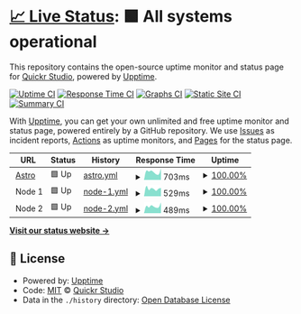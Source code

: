 # [📈 Live Status](https://status.quickr.studio): <!--live status--> **🟩 All systems operational**

This repository contains the open-source uptime monitor and status page for [Quickr Studio](https://quickr.studio), powered by [Upptime](https://github.com/upptime/upptime).

[![Uptime CI](https://github.com/quickrstudio/upptime/workflows/Uptime%20CI/badge.svg)](https://github.com/quickrstudio/upptime/actions?query=workflow%3A%22Uptime+CI%22)
[![Response Time CI](https://github.com/quickrstudio/upptime/workflows/Response%20Time%20CI/badge.svg)](https://github.com/quickrstudio/upptime/actions?query=workflow%3A%22Response+Time+CI%22)
[![Graphs CI](https://github.com/quickrstudio/upptime/workflows/Graphs%20CI/badge.svg)](https://github.com/quickrstudio/upptime/actions?query=workflow%3A%22Graphs+CI%22)
[![Static Site CI](https://github.com/quickrstudio/upptime/workflows/Static%20Site%20CI/badge.svg)](https://github.com/quickrstudio/upptime/actions?query=workflow%3A%22Static+Site+CI%22)
[![Summary CI](https://github.com/quickrstudio/upptime/workflows/Summary%20CI/badge.svg)](https://github.com/quickrstudio/upptime/actions?query=workflow%3A%22Summary+CI%22)

With [Upptime](https://upptime.js.org), you can get your own unlimited and free uptime monitor and status page, powered entirely by a GitHub repository. We use [Issues](https://github.com/quickrstudio/upptime/issues) as incident reports, [Actions](https://github.com/quickrstudio/upptime/actions) as uptime monitors, and [Pages](https://status.quickr.studio) for the status page.

<!--start: status pages-->
<!-- This summary is generated by Upptime (https://github.com/upptime/upptime) -->
<!-- Do not edit this manually, your changes will be overwritten -->
<!-- prettier-ignore -->
| URL | Status | History | Response Time | Uptime |
| --- | ------ | ------- | ------------- | ------ |
| <img alt="" src="https://favicons.githubusercontent.com/astro.quickr.studio" height="13"> [Astro](https://astro.quickr.studio) | 🟩 Up | [astro.yml](https://github.com/quickrstudio/upptime/commits/HEAD/history/astro.yml) | <details><summary><img alt="Response time graph" src="./graphs/astro/response-time-week.png" height="20"> 703ms</summary><br><a href="https://status.quickr.studio/history/astro"><img alt="Response time 560" src="https://img.shields.io/endpoint?url=https%3A%2F%2Fraw.githubusercontent.com%2Fquickrstudio%2Fupptime%2FHEAD%2Fapi%2Fastro%2Fresponse-time.json"></a><br><a href="https://status.quickr.studio/history/astro"><img alt="24-hour response time 969" src="https://img.shields.io/endpoint?url=https%3A%2F%2Fraw.githubusercontent.com%2Fquickrstudio%2Fupptime%2FHEAD%2Fapi%2Fastro%2Fresponse-time-day.json"></a><br><a href="https://status.quickr.studio/history/astro"><img alt="7-day response time 703" src="https://img.shields.io/endpoint?url=https%3A%2F%2Fraw.githubusercontent.com%2Fquickrstudio%2Fupptime%2FHEAD%2Fapi%2Fastro%2Fresponse-time-week.json"></a><br><a href="https://status.quickr.studio/history/astro"><img alt="30-day response time 560" src="https://img.shields.io/endpoint?url=https%3A%2F%2Fraw.githubusercontent.com%2Fquickrstudio%2Fupptime%2FHEAD%2Fapi%2Fastro%2Fresponse-time-month.json"></a><br><a href="https://status.quickr.studio/history/astro"><img alt="1-year response time 560" src="https://img.shields.io/endpoint?url=https%3A%2F%2Fraw.githubusercontent.com%2Fquickrstudio%2Fupptime%2FHEAD%2Fapi%2Fastro%2Fresponse-time-year.json"></a></details> | <details><summary><a href="https://status.quickr.studio/history/astro">100.00%</a></summary><a href="https://status.quickr.studio/history/astro"><img alt="All-time uptime 100.00%" src="https://img.shields.io/endpoint?url=https%3A%2F%2Fraw.githubusercontent.com%2Fquickrstudio%2Fupptime%2FHEAD%2Fapi%2Fastro%2Fuptime.json"></a><br><a href="https://status.quickr.studio/history/astro"><img alt="24-hour uptime 100.00%" src="https://img.shields.io/endpoint?url=https%3A%2F%2Fraw.githubusercontent.com%2Fquickrstudio%2Fupptime%2FHEAD%2Fapi%2Fastro%2Fuptime-day.json"></a><br><a href="https://status.quickr.studio/history/astro"><img alt="7-day uptime 100.00%" src="https://img.shields.io/endpoint?url=https%3A%2F%2Fraw.githubusercontent.com%2Fquickrstudio%2Fupptime%2FHEAD%2Fapi%2Fastro%2Fuptime-week.json"></a><br><a href="https://status.quickr.studio/history/astro"><img alt="30-day uptime 100.00%" src="https://img.shields.io/endpoint?url=https%3A%2F%2Fraw.githubusercontent.com%2Fquickrstudio%2Fupptime%2FHEAD%2Fapi%2Fastro%2Fuptime-month.json"></a><br><a href="https://status.quickr.studio/history/astro"><img alt="1-year uptime 100.00%" src="https://img.shields.io/endpoint?url=https%3A%2F%2Fraw.githubusercontent.com%2Fquickrstudio%2Fupptime%2FHEAD%2Fapi%2Fastro%2Fuptime-year.json"></a></details>
| <img alt="" src="https://favicons.githubusercontent.com/null" height="13"> Node 1 | 🟩 Up | [node-1.yml](https://github.com/quickrstudio/upptime/commits/HEAD/history/node-1.yml) | <details><summary><img alt="Response time graph" src="./graphs/node-1/response-time-week.png" height="20"> 529ms</summary><br><a href="https://status.quickr.studio/history/node-1"><img alt="Response time 531" src="https://img.shields.io/endpoint?url=https%3A%2F%2Fraw.githubusercontent.com%2Fquickrstudio%2Fupptime%2FHEAD%2Fapi%2Fnode-1%2Fresponse-time.json"></a><br><a href="https://status.quickr.studio/history/node-1"><img alt="24-hour response time 582" src="https://img.shields.io/endpoint?url=https%3A%2F%2Fraw.githubusercontent.com%2Fquickrstudio%2Fupptime%2FHEAD%2Fapi%2Fnode-1%2Fresponse-time-day.json"></a><br><a href="https://status.quickr.studio/history/node-1"><img alt="7-day response time 529" src="https://img.shields.io/endpoint?url=https%3A%2F%2Fraw.githubusercontent.com%2Fquickrstudio%2Fupptime%2FHEAD%2Fapi%2Fnode-1%2Fresponse-time-week.json"></a><br><a href="https://status.quickr.studio/history/node-1"><img alt="30-day response time 531" src="https://img.shields.io/endpoint?url=https%3A%2F%2Fraw.githubusercontent.com%2Fquickrstudio%2Fupptime%2FHEAD%2Fapi%2Fnode-1%2Fresponse-time-month.json"></a><br><a href="https://status.quickr.studio/history/node-1"><img alt="1-year response time 531" src="https://img.shields.io/endpoint?url=https%3A%2F%2Fraw.githubusercontent.com%2Fquickrstudio%2Fupptime%2FHEAD%2Fapi%2Fnode-1%2Fresponse-time-year.json"></a></details> | <details><summary><a href="https://status.quickr.studio/history/node-1">100.00%</a></summary><a href="https://status.quickr.studio/history/node-1"><img alt="All-time uptime 99.96%" src="https://img.shields.io/endpoint?url=https%3A%2F%2Fraw.githubusercontent.com%2Fquickrstudio%2Fupptime%2FHEAD%2Fapi%2Fnode-1%2Fuptime.json"></a><br><a href="https://status.quickr.studio/history/node-1"><img alt="24-hour uptime 100.00%" src="https://img.shields.io/endpoint?url=https%3A%2F%2Fraw.githubusercontent.com%2Fquickrstudio%2Fupptime%2FHEAD%2Fapi%2Fnode-1%2Fuptime-day.json"></a><br><a href="https://status.quickr.studio/history/node-1"><img alt="7-day uptime 100.00%" src="https://img.shields.io/endpoint?url=https%3A%2F%2Fraw.githubusercontent.com%2Fquickrstudio%2Fupptime%2FHEAD%2Fapi%2Fnode-1%2Fuptime-week.json"></a><br><a href="https://status.quickr.studio/history/node-1"><img alt="30-day uptime 99.96%" src="https://img.shields.io/endpoint?url=https%3A%2F%2Fraw.githubusercontent.com%2Fquickrstudio%2Fupptime%2FHEAD%2Fapi%2Fnode-1%2Fuptime-month.json"></a><br><a href="https://status.quickr.studio/history/node-1"><img alt="1-year uptime 99.96%" src="https://img.shields.io/endpoint?url=https%3A%2F%2Fraw.githubusercontent.com%2Fquickrstudio%2Fupptime%2FHEAD%2Fapi%2Fnode-1%2Fuptime-year.json"></a></details>
| <img alt="" src="https://favicons.githubusercontent.com/null" height="13"> Node 2 | 🟩 Up | [node-2.yml](https://github.com/quickrstudio/upptime/commits/HEAD/history/node-2.yml) | <details><summary><img alt="Response time graph" src="./graphs/node-2/response-time-week.png" height="20"> 489ms</summary><br><a href="https://status.quickr.studio/history/node-2"><img alt="Response time 544" src="https://img.shields.io/endpoint?url=https%3A%2F%2Fraw.githubusercontent.com%2Fquickrstudio%2Fupptime%2FHEAD%2Fapi%2Fnode-2%2Fresponse-time.json"></a><br><a href="https://status.quickr.studio/history/node-2"><img alt="24-hour response time 742" src="https://img.shields.io/endpoint?url=https%3A%2F%2Fraw.githubusercontent.com%2Fquickrstudio%2Fupptime%2FHEAD%2Fapi%2Fnode-2%2Fresponse-time-day.json"></a><br><a href="https://status.quickr.studio/history/node-2"><img alt="7-day response time 489" src="https://img.shields.io/endpoint?url=https%3A%2F%2Fraw.githubusercontent.com%2Fquickrstudio%2Fupptime%2FHEAD%2Fapi%2Fnode-2%2Fresponse-time-week.json"></a><br><a href="https://status.quickr.studio/history/node-2"><img alt="30-day response time 544" src="https://img.shields.io/endpoint?url=https%3A%2F%2Fraw.githubusercontent.com%2Fquickrstudio%2Fupptime%2FHEAD%2Fapi%2Fnode-2%2Fresponse-time-month.json"></a><br><a href="https://status.quickr.studio/history/node-2"><img alt="1-year response time 544" src="https://img.shields.io/endpoint?url=https%3A%2F%2Fraw.githubusercontent.com%2Fquickrstudio%2Fupptime%2FHEAD%2Fapi%2Fnode-2%2Fresponse-time-year.json"></a></details> | <details><summary><a href="https://status.quickr.studio/history/node-2">100.00%</a></summary><a href="https://status.quickr.studio/history/node-2"><img alt="All-time uptime 100.00%" src="https://img.shields.io/endpoint?url=https%3A%2F%2Fraw.githubusercontent.com%2Fquickrstudio%2Fupptime%2FHEAD%2Fapi%2Fnode-2%2Fuptime.json"></a><br><a href="https://status.quickr.studio/history/node-2"><img alt="24-hour uptime 100.00%" src="https://img.shields.io/endpoint?url=https%3A%2F%2Fraw.githubusercontent.com%2Fquickrstudio%2Fupptime%2FHEAD%2Fapi%2Fnode-2%2Fuptime-day.json"></a><br><a href="https://status.quickr.studio/history/node-2"><img alt="7-day uptime 100.00%" src="https://img.shields.io/endpoint?url=https%3A%2F%2Fraw.githubusercontent.com%2Fquickrstudio%2Fupptime%2FHEAD%2Fapi%2Fnode-2%2Fuptime-week.json"></a><br><a href="https://status.quickr.studio/history/node-2"><img alt="30-day uptime 100.00%" src="https://img.shields.io/endpoint?url=https%3A%2F%2Fraw.githubusercontent.com%2Fquickrstudio%2Fupptime%2FHEAD%2Fapi%2Fnode-2%2Fuptime-month.json"></a><br><a href="https://status.quickr.studio/history/node-2"><img alt="1-year uptime 100.00%" src="https://img.shields.io/endpoint?url=https%3A%2F%2Fraw.githubusercontent.com%2Fquickrstudio%2Fupptime%2FHEAD%2Fapi%2Fnode-2%2Fuptime-year.json"></a></details>

<!--end: status pages-->

[**Visit our status website →**](https://status.quickr.studio)

## 📄 License

- Powered by: [Upptime](https://github.com/upptime/upptime)
- Code: [MIT](./LICENSE) © [Quickr Studio](https://quickr.studio)
- Data in the `./history` directory: [Open Database License](https://opendatacommons.org/licenses/odbl/1-0/)
